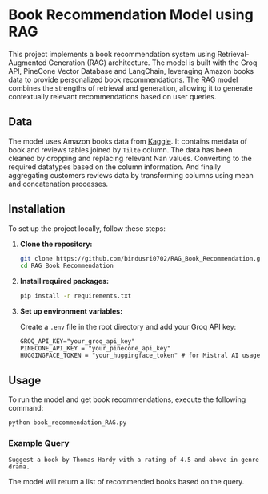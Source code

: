 # Book Recommendation Model using RAG

This project implements a book recommendation system using Retrieval-Augmented Generation (RAG) architecture. The model is built with the Groq API, PineCone Vector Database and LangChain, leveraging Amazon books data to provide personalized book recommendations. The RAG model combines the strengths of retrieval and generation, allowing it to generate contextually relevant recommendations based on user queries.

## Data

The model uses Amazon books data from [Kaggle](https://www.kaggle.com/datasets/mohamedbakhet/amazon-books-reviews?select=books_data.csv). It contains metdata of book and reviews tables joined by `Tilte` column. The data has been cleaned by dropping and replacing relevant Nan values. Converting to the required datatypes based on the column information. And finally aggregating customers reviews data by transforming columns using mean and concatenation processes.

## Installation

To set up the project locally, follow these steps:

1. **Clone the repository:**

   ```bash
   git clone https://github.com/bindusri0702/RAG_Book_Recommendation.git
   cd RAG_Book_Recommendation
   ```

2. **Install required packages:**

   ```bash
   pip install -r requirements.txt
   ```

3. **Set up environment variables:**
   
   Create a `.env` file in the root directory and add your Groq API key:

   ```plaintext
   GROQ_API_KEY="your_groq_api_key"
   PINECONE_API_KEY = "your_pinecone_api_key"
   HUGGINGFACE_TOKEN = "your_huggingface_token" # for Mistral AI usage
   ```

## Usage

To run the model and get book recommendations, execute the following command:

```bash
python book_recommendation_RAG.py
```

### Example Query

```plaintext
Suggest a book by Thomas Hardy with a rating of 4.5 and above in genre drama.
```

The model will return a list of recommended books based on the query.

